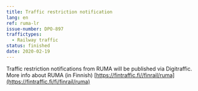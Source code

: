 ```yaml
---
title: Traffic restriction notification
lang: en
ref: ruma-lr
issue-number: DPO-897
traffictypes:
  - Railway traffic
status: finished
date: 2020-02-19
---
```


Traffic restriction notifications from RUMA will be published via Digitraffic.
More info about RUMA (in Finnish)
[https://fintraffic.fi//finrail/ruma](https://fintraffic.fi/fi/finrail/ruma)
